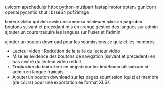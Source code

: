 uvicorn
apscheduler 
httpx
python-multipart
fastapi
motor
dotenv
gunicorn
openai
pydantic
shutil
base64
pdf2image


lecteur video qui doit avoir une contenu minimum
mise en page des boutons suivant et precedant mis en orange
gestion des langues  sur admin ajouter un cours 
traduire les langues  sur l'user et l'admin

ajouter un bouton download pour les soumissions de quiz et les membres 


- Lecteur video : Reduction de la taille du lecteur vidéo
- Mise en evidence des boutons de navigation (suivant et precedent) en bas centré du lecteur vidéo réduit
- Traduction du texte écrit en anglais sur les interfaces utilisateurs et admin en langue francais
- Ajouter un bouton download sur les pages soumission (quiz) et membre (de cours) pour une exportation en format XLSX

